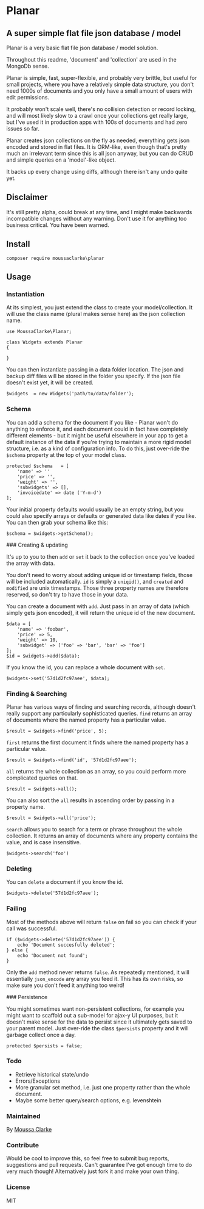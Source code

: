 # Planar
## A super simple flat file json database / model

Planar is a very basic flat file json database / model solution.

Throughout this readme, 'document' and 'collection' are used in the MongoDb sense.

Planar is simple, fast, super-flexible, and probably very brittle, but useful for small projects, where you have a relatively simple data structure, you don't need 1000s of documents and you only have a small amount of users with edit permissions.

It probably won't scale well, there's no collision detection or record locking, and will most likely slow to a crawl once your collections get really large, but I've used it in production apps with 100s of documents and had zero issues so far.

Planar creates json collections on the fly as needed, everything gets json encoded and stored in flat files. It is ORM-like, even though that's pretty much an irrelevant term since this is all json anyway, but you can do CRUD and simple queries on a 'model'-like object.

It backs up every change using diffs, although there isn't any undo quite yet.

## Disclaimer
It's still pretty alpha, could break at any time, and I might make backwards incompatible changes without any warning. Don't use it for anything too business critical. You have been warned.

## Install

`composer require moussaclarke\planar`

## Usage

### Instantiation
At its simplest, you just extend the class to create your model/collection. It will use the class name (plural makes sense here) as the json collection name.

```
use MoussaClarke\Planar;

class Widgets extends Planar
{
    
}
```

You can then instantiate passing in a data folder location. The json and backup diff files will be stored in the folder you specify. If the json file doesn't exist yet, it will be created.

```
$widgets  = new Widgets('path/to/data/folder');
```

### Schema

You can add a schema for the document if you like - Planar won't do anything to enforce it, and each document could in fact have completely different elements - but it might be useful elsewhere in your app to get a default instance of the data if you're trying to maintain a more rigid model structure, i.e. as a kind of configuration info. To do this, just over-ride the `$schema` property at the top of your model class.

```
protected $schema   = [
    'name' => ''
    'price' => '',
    'weight' => '',
    'subwidgets' => [],
    'invoicedate' => date ('Y-m-d')
];
```

Your initial property defaults would usually be an empty string, but you could also specify arrays or defaults or generated data like dates if you like. You can then grab your schema like this:

```
$schema = $widgets->getSchema();
```

### Creating & updating

It's up to you to then `add` or `set` it back to the collection once you've loaded the array with data.

You don't need to worry about adding unique id or timestamp fields, those will be included automatically. `id` is simply a `uniqid()`, and `created` and `modified` are unix timestamps. Those three property names are therefore reserved, so don't try to have those in your data.

You can create a document with `add`. Just pass in an array of data (which simply gets json encoded), it will return the unique id of the new document.

```
$data = [
    'name' => 'foobar',
    'price' => 5,
    'weight' => 10,
    'subwidget' => ['foo' => 'bar', 'bar' => 'foo']
];
$id = $widgets->add($data);
```

If you know the id, you can replace a whole document with `set`.

```
$widgets->set('57d1d2fc97aee', $data);
```

### Finding & Searching

Planar has various ways of finding and searching records, although doesn't really support any particularly sophisticated queries. `find` returns an array of documents where the named property has a particular value.

```
$result = $widgets->find('price', 5);
```

`first` returns the first document it finds where the named property has a particular value.

```
$result = $widgets->find('id', '57d1d2fc97aee');
```

`all` returns the whole collection as an array, so you could perform more complicated queries on that.

```
$result = $widgets->all();
```

You can also sort the `all` results in ascending order by passing in a property name.

```
$result = $widgets->all('price');
```

`search` allows you to search for a term or phrase throughout the whole collection. It returns an array of documents where any property contains the value, and is case insensitive.

```
$widgets->search('foo')
```

### Deleting

You can `delete` a document if you know the id.

```
$widgets->delete('57d1d2fc97aee');
```

### Failing

Most of the methods above will return `false` on fail so you can check if your call was successful.

```
if ($widgets->delete('57d1d2fc97aee')) {
    echo 'Document succesfully deleted';
} else {
    echo 'Document not found';
}
```

Only the `add` method never returns `false`. As repeatedly mentioned, it will essentially `json_encode` any array you feed it. This has its own risks, so make sure you don't feed it anything too weird!
 
### Persistence

You might sometimes want non-persistent collections, for example you might want to scaffold out a sub-model for ajax-y UI purposes, but it doesn't make sense for the data to persist since it ultimately gets saved to your parent model. Just over-ride the class `$persists` property and it will garbage collect once a day.

```
protected $persists = false;
```

### Todo
* Retrieve historical state/undo
* Errors/Exceptions
* More granular set method, i.e. just one property rather than the whole document.
* Maybe some better query/search options, e.g. levenshtein

### Maintained
By [Moussa Clarke](https://github.com/moussaclarke/)

### Contribute
Would be cool to improve this, so feel free to submit bug reports, suggestions and pull requests. Can't guarantee I've got enough time to do very much though! Alternatively just fork it and make your own thing.

### License
MIT

